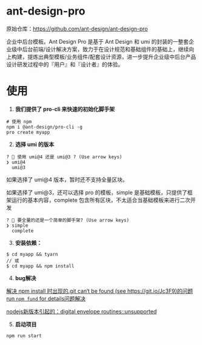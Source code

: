 # ant-design-pro

原始仓库：https://github.com/ant-design/ant-design-pro

企业中后台模板。Ant Design Pro 是基于 Ant Design 和 umi 的封装的一整套企业级中后台前端/设计解决方案，致力于在设计规范和基础组件的基础上，继续向上构建，提炼出典型模板/业务组件/配套设计资源，进一步提升企业级中后台产品设计研发过程中的『用户』和『设计者』的体验。

# 使用

1. **我们提供了 pro-cli 来快速的初始化脚手架**

```node
# 使用 npm
npm i @ant-design/pro-cli -g
pro create myapp
```

2. **选择 umi 的版本**

```
? 🐂 使用 umi@4 还是 umi@3 ? (Use arrow keys)
❯ umi@4
  umi@3
```

如果选择了 umi@4 版本，暂时还不支持全量区块。

如果选择了 umi@3，还可以选择 pro 的模板，simple 是基础模板，只提供了框架运行的基本内容，complete 包含所有区块，不太适合当基础模板来进行二次开发

```
? 🚀 要全量的还是一个简单的脚手架? (Use arrow keys)
❯ simple
  complete
```

3. **安装依赖：**

```
$ cd myapp && tyarn
// 或
$ cd myapp && npm install
```

4. **bug解决**

[解决 npm install 时出现的.git can‘t be found (see https://git.io/Jc3F9)的问题 run `npm fund` for details问题解决](https://blog.csdn.net/lvoelife/article/details/126172368)

[nodejs新版本引起的：digital envelope routines::unsupported](https://blog.csdn.net/fengyuyeguirenenen/article/details/128319228)

5. **启动项目**

```
npm run start
```